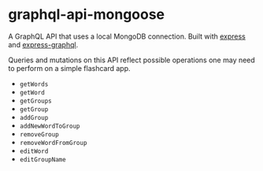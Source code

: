# graphql-api-mongoose

A GraphQL API that uses a local MongoDB connection. 
Built with [express](https://github.com/expressjs/express) and [express-graphql](https://github.com/graphql/express-graphql).

Queries and mutations on this API reflect possible operations one may need to perform on a simple flashcard app.

* <code>getWords</code>
* <code>getWord</code>
* <code>getGroups</code>
* <code>getGroup</code>
* <code>addGroup</code>
* <code>addNewWordToGroup</code>
* <code>removeGroup</code>
* <code>removeWordFromGroup</code>
* <code>editWord</code>
* <code>editGroupName</code>
